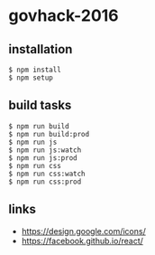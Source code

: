 # govhack-2016

## installation

    $ npm install
    $ npm setup

## build tasks

    $ npm run build
    $ npm run build:prod
    $ npm run js
    $ npm run js:watch
    $ npm run js:prod
    $ npm run css
    $ npm run css:watch
    $ npm run css:prod

## links

 - https://design.google.com/icons/
 - https://facebook.github.io/react/